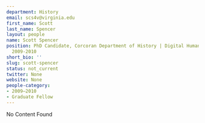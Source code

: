 ```yaml
---
department: History
email: scs4v@virginia.edu
first_name: Scott
last_name: Spencer
layout: people
name: Scott Spencer
position: PhD Candidate, Corcoran Department of History | Digital Humanities Fellow
  2009-2010
short_bio: ''
slug: scott-spencer
status: not_current
twitter: None
website: None
people-category:
- 2009–2010
- Graduate Fellow
---
```


No Content Found

